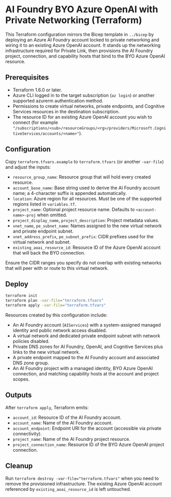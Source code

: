 # AI Foundry BYO Azure OpenAI with Private Networking (Terraform)

This Terraform configuration mirrors the Bicep template in `../bicep` by deploying an Azure AI Foundry account locked to private networking and wiring it to an existing Azure OpenAI account. It stands up the networking infrastructure required for Private Link, then provisions the AI Foundry project, connection, and capability hosts that bind to the BYO Azure OpenAI resource.

## Prerequisites

- Terraform 1.6.0 or later.
- Azure CLI logged in to the target subscription (`az login`) or another supported azurerm authentication method.
- Permissions to create virtual networks, private endpoints, and Cognitive Services resources in the destination subscription.
- The resource ID for an existing Azure OpenAI account you wish to connect (for example `"/subscriptions/<sub>/resourceGroups/<rg>/providers/Microsoft.CognitiveServices/accounts/<name>"`).

## Configuration

Copy `terraform.tfvars.example` to `terraform.tfvars` (or another `-var-file`) and adjust the inputs:

- `resource_group_name`: Resource group that will hold every created resource.
- `account_base_name`: Base string used to derive the AI Foundry account name; a 4-character suffix is appended automatically.
- `location`: Azure region for all resources. Must be one of the supported regions listed in `variables.tf`.
- `project_name`: Optional project resource name. Defaults to `<account-name>-proj` when omitted.
- `project_display_name`, `project_description`: Project metadata values.
- `vnet_name`, `pe_subnet_name`: Names assigned to the new virtual network and private endpoint subnet.
- `vnet_address_prefix`, `pe_subnet_prefix`: CIDR prefixes used for the virtual network and subnet.
- `existing_aoai_resource_id`: Resource ID of the Azure OpenAI account that will back the BYO connection.

Ensure the CIDR ranges you specify do not overlap with existing networks that will peer with or route to this virtual network.

## Deploy

```bash
terraform init
terraform plan -var-file="terraform.tfvars"
terraform apply -var-file="terraform.tfvars"
```

Resources created by this configuration include:

- An AI Foundry account (`AIServices`) with a system-assigned managed identity and public network access disabled.
- A virtual network and dedicated private endpoint subnet with network policies disabled.
- Private DNS zones for AI Foundry, OpenAI, and Cognitive Services plus links to the new virtual network.
- A private endpoint mapped to the AI Foundry account and associated DNS zone group.
- An AI Foundry project with a managed identity, BYO Azure OpenAI connection, and matching capability hosts at the account and project scopes.

## Outputs

After `terraform apply`, Terraform emits:

- `account_id`: Resource ID of the AI Foundry account.
- `account_name`: Name of the AI Foundry account.
- `account_endpoint`: Endpoint URI for the account (accessible via private connectivity).
- `project_name`: Name of the AI Foundry project resource.
- `project_connection_name`: Resource ID of the BYO Azure OpenAI project connection.

## Cleanup

Run `terraform destroy -var-file="terraform.tfvars"` when you need to remove the provisioned infrastructure. The existing Azure OpenAI account referenced by `existing_aoai_resource_id` is left untouched.
